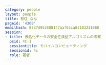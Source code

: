 ```yaml
---
category: people
layout: people
title: 有住 なな
pageid: '4368'
emailhash: 8737d952808147aaf62ca83103231060
session:
- title: 仮名化データの安全性検証アルゴリズムの考察
  psid: 4C-1
  sessiontitle: モバイルコンピューティング
  sessionid: 4c
  role: 著者
---
```

